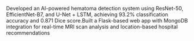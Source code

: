 Developed an AI-powered hematoma detection system using ResNet-50, EfficientNet-B7, and U-Net + LSTM, achieving 93.2% classification accuracy and 0.871 Dice score.Built a Flask-based web app with MongoDB integration for real-time MRI scan analysis and location-based hospital recommendations
